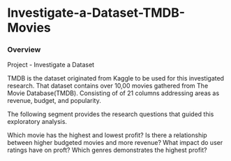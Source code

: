 # Investigate-a-Dataset-TMDB-Movies

### Overview

Project - Investigate a Dataset

TMDB is the dataset originated from Kaggle to be used for this investigated research. That dataset contains over 10,00 movies gathered from The Movie Database(TMDB). Consisting of of 21 columns addressing areas as revenue, budget, and popularity.

The following segment provides the research questions that guided this exploratory analysis.

Which movie has the highest and lowest profit?
Is there a relationship between higher budgeted movies and more revenue?
What impact do user ratings have on proft?
Which genres demonstrates the highest profit?
